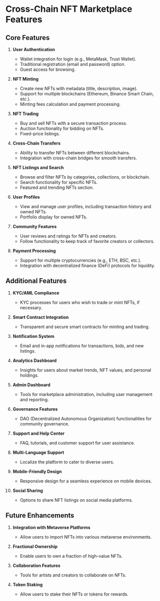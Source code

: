# Cross-Chain NFT Marketplace Features

## Core Features

1. **User Authentication**
   - Wallet integration for login (e.g., MetaMask, Trust Wallet).
   - Traditional registration (email and password) option.
   - Guest access for browsing.

2. **NFT Minting**
   - Create new NFTs with metadata (title, description, image).
   - Support for multiple blockchains (Ethereum, Binance Smart Chain, etc.).
   - Minting fees calculation and payment processing.

3. **NFT Trading**
   - Buy and sell NFTs with a secure transaction process.
   - Auction functionality for bidding on NFTs.
   - Fixed-price listings.

4. **Cross-Chain Transfers**
   - Ability to transfer NFTs between different blockchains.
   - Integration with cross-chain bridges for smooth transfers.

5. **NFT Listings and Search**
   - Browse and filter NFTs by categories, collections, or blockchain.
   - Search functionality for specific NFTs.
   - Featured and trending NFTs section.

6. **User Profiles**
   - View and manage user profiles, including transaction history and owned NFTs.
   - Portfolio display for owned NFTs.

7. **Community Features**
   - User reviews and ratings for NFTs and creators.
   - Follow functionality to keep track of favorite creators or collectors.

8. **Payment Processing**
   - Support for multiple cryptocurrencies (e.g., ETH, BSC, etc.).
   - Integration with decentralized finance (DeFi) protocols for liquidity.

## Additional Features

1. **KYC/AML Compliance**
   - KYC processes for users who wish to trade or mint NFTs, if necessary.

2. **Smart Contract Integration**
   - Transparent and secure smart contracts for minting and trading.

3. **Notification System**
   - Email and in-app notifications for transactions, bids, and new listings.

4. **Analytics Dashboard**
   - Insights for users about market trends, NFT values, and personal holdings.

5. **Admin Dashboard**
   - Tools for marketplace administration, including user management and reporting.

6. **Governance Features**
   - DAO (Decentralized Autonomous Organization) functionalities for community governance.

7. **Support and Help Center**
   - FAQ, tutorials, and customer support for user assistance.

8. **Multi-Language Support**
   - Localize the platform to cater to diverse users.

9. **Mobile-Friendly Design**
   - Responsive design for a seamless experience on mobile devices.

10. **Social Sharing**
    - Options to share NFT listings on social media platforms.

## Future Enhancements

1. **Integration with Metaverse Platforms**
   - Allow users to import NFTs into various metaverse environments.

2. **Fractional Ownership**
   - Enable users to own a fraction of high-value NFTs.

3. **Collaboration Features**
   - Tools for artists and creators to collaborate on NFTs.

4. **Token Staking**
   - Allow users to stake their NFTs or tokens for rewards.
